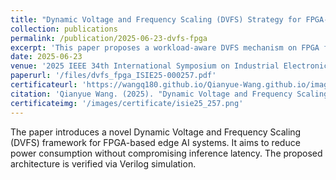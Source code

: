 ```yaml
---
title: "Dynamic Voltage and Frequency Scaling (DVFS) Strategy for FPGA-Based Edge AI Inference"
collection: publications
permalink: /publication/2025-06-23-dvfs-fpga
excerpt: 'This paper proposes a workload-aware DVFS mechanism on FPGA for edge AI inference, targeting energy efficiency under variable load.'
date: 2025-06-23
venue: '2025 IEEE 34th International Symposium on Industrial Electronics (ISIE)'
paperurl: '/files/dvfs_fpga_ISIE25-000257.pdf'
certificateurl: 'https://wangq180.github.io/Qianyue-Wang.github.io/images/isie2025_certificate2.png'
citation: 'Qianyue Wang. (2025). "Dynamic Voltage and Frequency Scaling (DVFS) Strategy for FPGA-Based Edge AI Inference." <i>2025 IEEE 34th International Symposium on Industrial Electronics (ISIE)</i>. ISIE25-000257.'
certificateimg: '/images/certificate/isie25_257.png'
---
```


The paper introduces a novel Dynamic Voltage and Frequency Scaling (DVFS) framework for FPGA-based edge AI systems. It aims to reduce power consumption without compromising inference latency. The proposed architecture is verified via Verilog simulation.
